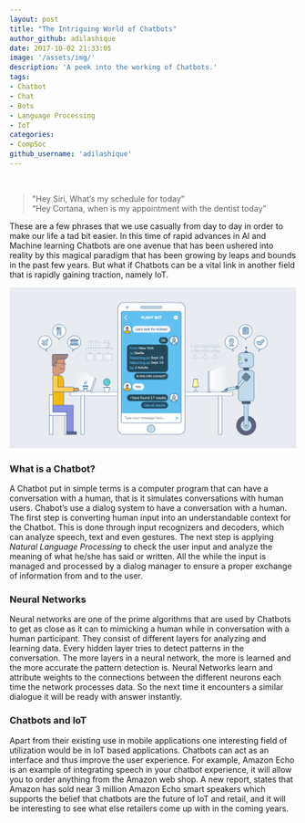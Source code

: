```yaml
---
layout: post
title: "The Intriguing World of Chatbots"
author_github: adilashique
date: 2017-10-02 21:33:05
image: '/assets/img/'
description: 'A peek into the working of Chatbots.'
tags:
- Chatbot
- Chat
- Bots
- Language Processing
- IoT
categories:
- CompSoc
github_username: 'adilashique'
---
```

﻿
>"Hey Siri, What’s my schedule for today”  
>“Hey Cortana, when is my appointment with the dentist today”

These are a few phrases that we use casually from day to day in order to make our life a tad bit easier.  In this time of rapid advances in AI and Machine learning Chatbots are one avenue that has been ushered into reality by this magical paradigm that has been growing by leaps and bounds in the past few years. But what if Chatbots can be a vital link in another field that is rapidly gaining traction, namely IoT.

![chatbot](/blog/assets/img/chatbots/1.png)

### What is a Chatbot?

A Chatbot put in simple terms is a computer program that can have a conversation with a human, that is it simulates conversations with human users. Chabot’s use a dialog system to have a conversation with a human.  
The first step is converting human input into an understandable context for the Chatbot. This is done through input recognizers and decoders, which can analyze speech, text and even gestures. The next step is applying *Natural Language Processing* to check the user input and analyze the meaning of what he/she has said or written. All the while the input is managed and processed by a dialog manager to ensure a proper exchange of information from and to the user.

### Neural Networks

Neural networks are one of the prime algorithms that are used by Chatbots to get as close as it can to mimicking a human while in conversation with a human participant. They consist of different layers for analyzing and learning data. Every hidden layer tries to detect patterns in the conversation. The more layers in a neural network, the more is learned and the more accurate the pattern detection is. Neural Networks learn and attribute weights to the connections between the different neurons each time the network processes data.  So the next time it encounters a similar dialogue it will be ready with answer instantly.

### Chatbots and IoT

Apart from their existing use in mobile applications one interesting field of utilization would be in IoT based applications. Chatbots can act as an interface and thus improve the user experience. For example,  Amazon Echo is an example of integrating speech in your chatbot experience, it will allow you to order anything from the Amazon web shop. A new report, states that Amazon has sold near 3 million Amazon Echo smart speakers which supports the belief that chatbots are the future of IoT and retail, and it will be interesting to see what else retailers come up with in the coming years.
